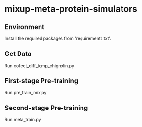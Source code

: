 # mixup-meta-protein-simulators

## Environment
Install the required packages from 'requirements.txt'.
## Get Data
Run collect_diff_temp_chignolin.py 

## First-stage Pre-training
Run pre_train_mix.py

## Second-stage Pre-training
Run meta_train.py
